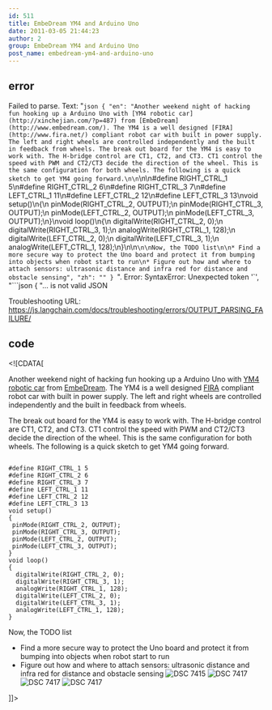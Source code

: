 ```yaml
---
id: 511
title: EmbeDream YM4 and Arduino Uno
date: 2011-03-05 21:44:23
author: 2
group: EmbeDream YM4 and Arduino Uno
post_name: embedream-ym4-and-arduino-uno
---
```


## error
Failed to parse. Text: "```json
{
  "en": "Another weekend night of hacking fun hooking up a Arduino Uno with [YM4 robotic car](http://xinchejian.com/?p=487) from [EmbeDream](http://www.embedream.com/). The YM4 is a well designed [FIRA](http://www.fira.net/) compliant robot car with built in power supply. The left and right wheels are controlled independently and the built in feedback from wheels. The break out board for the YM4 is easy to work with. The H-bridge control are CT1, CT2, and CT3. CT1 control the speed with PWM and CT2/CT3 decide the direction of the wheel. This is the same configuration for both wheels. The following is a quick sketch to get YM4 going forward.\n\n```\n\n#define RIGHT_CTRL_1 5\n#define RIGHT_CTRL_2 6\n#define RIGHT_CTRL_3 7\n#define LEFT_CTRL_1 11\n#define LEFT_CTRL_2 12\n#define LEFT_CTRL_3 13\nvoid setup()\n{\n pinMode(RIGHT_CTRL_2, OUTPUT);\n pinMode(RIGHT_CTRL_3, OUTPUT);\n pinMode(LEFT_CTRL_2, OUTPUT);\n pinMode(LEFT_CTRL_3, OUTPUT);\n}\nvoid loop()\n{\n  digitalWrite(RIGHT_CTRL_2, 0);\n  digitalWrite(RIGHT_CTRL_3, 1);\n  analogWrite(RIGHT_CTRL_1, 128);\n  digitalWrite(LEFT_CTRL_2, 0);\n  digitalWrite(LEFT_CTRL_3, 1);\n  analogWrite(LEFT_CTRL_1, 128);\n}\n\n```\n\nNow, the TODO list\n\n* Find a more secure way to protect the Uno board and protect it from bumping into objects when robot start to run\n* Figure out how and where to attach sensors: ultrasonic distance and infra red for distance and obstacle sensing",
  "zh": ""
}
```". Error: SyntaxError: Unexpected token '`', "```json
{
"... is not valid JSON

Troubleshooting URL: https://js.langchain.com/docs/troubleshooting/errors/OUTPUT_PARSING_FAILURE/


## code
 <!\[CDATA\[ 

Another weekend night of hacking fun hooking up a Arduino Uno with [YM4 robotic car](http://xinchejian.com/?p=487) from [EmbeDream](http://www.embedream.com/). The YM4 is a well designed [FIRA](http://www.fira.net/) compliant robot car with built in power supply. The left and right wheels are controlled independently and the built in feedback from wheels. 

The break out board for the YM4 is easy to work with. The H-bridge control are CT1, CT2, and CT3\. CT1 control the speed with PWM and CT2/CT3 decide the direction of the wheel. This is the same configuration for both wheels. The following is a quick sketch to get YM4 going forward.

```

#define RIGHT_CTRL_1 5
#define RIGHT_CTRL_2 6
#define RIGHT_CTRL_3 7
#define LEFT_CTRL_1 11
#define LEFT_CTRL_2 12
#define LEFT_CTRL_3 13
void setup()
{
 pinMode(RIGHT_CTRL_2, OUTPUT);
 pinMode(RIGHT_CTRL_3, OUTPUT);
 pinMode(LEFT_CTRL_2, OUTPUT);
 pinMode(LEFT_CTRL_3, OUTPUT);
}
void loop()
{
  digitalWrite(RIGHT_CTRL_2, 0);
  digitalWrite(RIGHT_CTRL_3, 1);
  analogWrite(RIGHT_CTRL_1, 128);
  digitalWrite(LEFT_CTRL_2, 0);
  digitalWrite(LEFT_CTRL_3, 1);
  analogWrite(LEFT_CTRL_1, 128);
}

```

Now, the TODO list

* Find a more secure way to protect the Uno board and protect it from bumping into objects when robot start to run
* Figure out how and where to attach sensors: ultrasonic distance and infra red for distance and obstacle sensing
![DSC 7415](http://139.162.84.35/wp-content/uploads/2011/03/DSC_7415.jpg "DSC_7415.JPG") ![DSC 7417](http://139.162.84.35/wp-content/uploads/2011/03/DSC_7417.jpg "DSC_7417.JPG") ![DSC 7417](http://139.162.84.35/wp-content/uploads/2011/03/DSC_7421.jpg "DSC_7417.JPG") ![DSC 7417](http://139.162.84.35/wp-content/uploads/2011/03/DSC_7422.jpg "DSC_7417.JPG") 

\]\]> 
